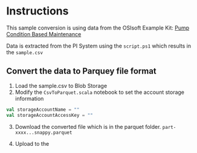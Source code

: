 # Instructions

This sample conversion is using data from the OSIsoft Example Kit: [Pump Condition Based Maintenance](https://pisquare.osisoft.com/community/all-things-pi/af-library/asset-based-pi-example-kits)

Data is extracted from the PI System using the `script.ps1` which results in the `sample.csv`

## Convert the data to Parquey file format

1. Load the sample.csv to Blob Storage
2. Modify the `CsvToParquet.scala` notebook to set the account storage information

```scala
val storageAccountName = ""
val storageAccountAccessKey = ""
```

3. Download the converted file which is in the parquet folder.  `part-xxxx...snappy.parquet`

4. Upload to the